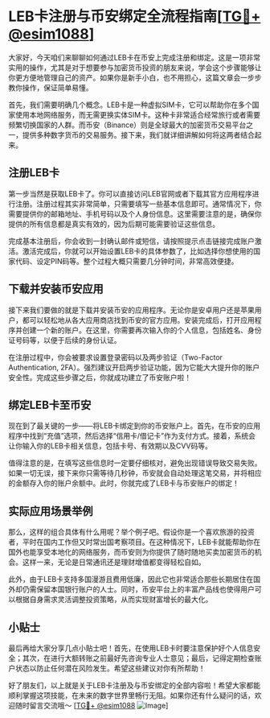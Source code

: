 # LEB卡注册与币安绑定全流程指南[[TG💪+ @esim1088](https://t.me/s/esim1088)]

大家好，今天咱们来聊聊如何通过LEB卡在币安上完成注册和绑定。这是一项非常实用的操作，尤其是对于想要参与加密货币投资的朋友来说，学会这个步骤能够让你更方便地管理自己的资产。如果你是新手小白，也不用担心，这篇文章会一步步教你操作，保证简单易懂。

首先，我们需要明确几个概念。LEB卡是一种虚拟SIM卡，它可以帮助你在多个国家使用本地网络服务，而无需更换实体SIM卡。这种卡非常适合经常旅行或者需要频繁切换国家的人群。而币安（Binance）则是全球最大的加密货币交易平台之一，提供多种数字货币的交易服务。接下来，我们就详细讲解如何将这两者结合起来。

## 注册LEB卡

第一步当然是获取LEB卡了。你可以直接访问LEB官网或者下载其官方应用程序进行注册。注册过程其实非常简单，只需要填写一些基本信息即可。通常情况下，你需要提供你的邮箱地址、手机号码以及个人身份信息。这里需要注意的是，确保你提供的所有信息都是真实有效的，因为后期可能需要验证这些信息。

完成基本注册后，你会收到一封确认邮件或短信，请按照提示点击链接完成账户激活。激活完成后，你就可以开始设置LEB卡的具体参数了，比如选择你想使用的国家代码、设定PIN码等。整个过程大概只需要几分钟时间，非常高效便捷。

## 下载并安装币安应用

接下来我们要做的就是下载并安装币安的应用程序。无论你是安卓用户还是苹果用户，都可以轻松地从各大应用商店找到币安的官方应用。安装完成后，打开应用程序并创建一个新的账户。在这里，你需要再次输入你的个人信息，包括姓名、身份证号码等，以便于后续的身份认证。

在注册过程中，你会被要求设置登录密码以及两步验证（Two-Factor Authentication, 2FA）。强烈建议开启两步验证功能，因为它能大大提升你的账户安全性。完成这些步骤之后，你就成功建立了币安账户啦！

## 绑定LEB卡至币安

现在到了最关键的一步——将LEB卡绑定到你的币安账户上。首先，在币安的应用程序中找到“充值”选项，然后选择“信用卡/借记卡”作为支付方式。接着，系统会让你输入你的LEB卡相关信息，包括卡号、有效期以及CVV码等。

值得注意的是，在填写这些信息时一定要仔细核对，避免出现错误导致交易失败。如果一切无误，接下来你只需等待几秒钟，币安就会自动处理这笔交易，并将相应的金额存入你的账户余额中。此时，你就完成了LEB卡与币安账户的绑定！

## 实际应用场景举例

那么，这样的组合具体有什么用呢？举个例子吧。假设你是一个喜欢旅游的投资者，平时在国内工作但又时常出国考察项目。在这种情况下，LEB卡就能帮助你在国外也能享受本地化的网络服务，而币安则为你提供了随时随地买卖加密货币的机会。这样一来，无论是日常通讯还是理财增值都变得轻松自如。

此外，由于LEB卡支持多国漫游且费用低廉，因此它也非常适合那些长期居住在国外却仍需保留本国银行账户的人士。同时，币安平台上的丰富产品线也使得用户可以根据自身需求灵活调整投资策略，从而实现财富增长的最大化。

## 小贴士

最后再给大家分享几点小贴士吧！首先，在使用LEB卡时要注意保护好个人信息安全；其次，在进行大额转账之前最好先咨询专业人士意见；最后，记得定期检查账户状态以防止任何潜在风险发生。希望这些建议对你有所帮助！

好了朋友们，以上就是关于LEB卡注册及与币安绑定的全部内容啦！希望大家都能顺利掌握这项技能，在未来的数字世界里畅行无阻。如果你还有什么疑问的话，欢迎随时留言交流哦～ [[TG💪+ @esim1088](https://t.me/s/esim1088) ![Image](https://i.postimg.cc/4NQfJmqS/Snipaste-2025-05-13-00-14-12.png)]